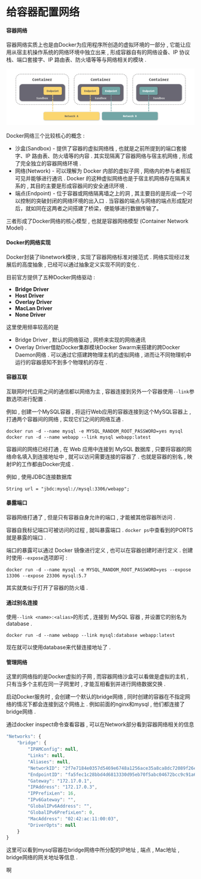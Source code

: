 # 给容器配置网络

#### 容器网络

容器网络实质上也是由Docker为应用程序所创造的虚拟环境的一部分 , 它能让应用从宿主机操作系统的网络环境中独立出来 , 形成容器自有的网络设备、IP 协议栈、端口套接字、IP 路由表、防火墙等等与网络相关的模块 .

![](/assets/docker-network.png)

Docker网络三个比较核心的概念 :

* 沙盒\(Sandbox\) - 提供了容器的虚拟网络栈 , 也就是之前所提到的端口套接字、IP 路由表、防火墙等的内容 . 其实现隔离了容器网络与宿主机网络 , 形成了完全独立的容器网络环境 . 
* 网络\(Network\) - 可以理解为 Docker 内部的虚拟子网 , 网络内的参与者相互可见并能够进行通讯 . Docker 的这种虚拟网络也是于宿主机网络存在隔离关系的 , 其目的主要是形成容器间的安全通讯环境 . 
* 端点\(Endpoint\) - 位于容器或网络隔离墙之上的洞 , 其主要目的是形成一个可以控制的突破封闭的网络环境的出入口 . 当容器的端点与网络的端点形成配对后，就如同在这两者之间搭建了桥梁，便能够进行数据传输了。

三者形成了Docker网络的核心模型 , 也就是容器网络模型 \(Container Network Model\) .

#### Docker的网络实现

Docker封装了libnetwork模块 , 实现了容器网络标准对接范式 . 网络实现经过发展后的高度抽象 , 已经可以通过抽象定义实现不同的变化 .

目前官方提供了五种Docker网络驱动 :

* **Bridge Driver**
* **Host Driver**
* **Overlay Driver**
* **MacLan Driver**
* **None Driver**

这里使用频率较高的是

* Bridge Driver , 默认的网络驱动 , 网桥来实现的网络通讯
* Overlay Driver借助Docker集群模块Docker Swarm来搭建的跨Docker Daemon网络 . 可以通过它搭建跨物理主机的虚拟网络 , 进而让不同物理机中运行的容器感知不到多个物理机的存在 . 

#### 容器互联

互联网时代应用之间的通信都以网络为主 , 容器连接到另外一个容器使用`--link`参数选项进行配置 .

例如 , 创建一个MySQL容器 , 将运行Web应用的容器连接到这个MySQL容器上 , 打通两个容器间的网络 , 实现它们之间的网络互通 .

```
docker run -d --name mysql -e MYSQL_RANDOM_ROOT_PASSWORD=yes mysql
docker run -d --name webapp --link mysql webapp:latest
```

容器间的网络已经打通 , 在 Web 应用中连接到 MySQL 数据库 , 只要将容器的网络命名填入到连接地址中 , 就可以访问需要连接的容器了 . 也就是容器的别名 , 映射IP的工作都由Docker完成 .

例如 , 使用JDBC连接数据库

```
String url = "jbdc:mysql://mysql:3306/webapp";
```

#### 暴露端口

容器网络打通了 , 但是只有容器自身允许的端口 , 才能被其他容器所访问 .

容器自我标记端口可被访问的过程 , 就叫暴露端口 . `docker ps`中查看到的PORTS就是暴露的端口 .

端口的暴露可以通过 Docker 镜像进行定义 , 也可以在容器创建时进行定义 . 创建时使用`--expose`选项即可 :

```
docker run -d --name mysql -e MYSQL_RANDOM_ROOT_PASSWORD=yes --expose 13306 --expose 23306 mysql:5.7
```

其实就类似于打开了容器的防火墙 .

#### 通过别名连接

使用`--link <name>:<alias>`的形式 , 连接到 MySQL 容器 , 并设置它的别名为 database .

```
docker run -d --name webapp --link mysql:database webapp:latest
```

现在就可以使用database来代替连接地址了 .

#### 管理网络

这里的网络指的是Docker虚拟的子网 , 而容器网络沙盒可以看做是虚拟的主机 , 只有当多个主机在同一子网里时 , 才能互相看到并进行网络数据交换 .

启动Docker服务时 , 会创建一个默认的bridge网络 , 同时创建的容器在不指定网络的情况下都会连接到这个网络上 . 例如前面的nginx和mysql , 他们都连接了bridge网络 .

通过docker inspect命令查看容器 , 可以在Network部分看到容器网络相关的信息

```js
"Networks": {
    "bridge": {
        "IPAMConfig": null,
        "Links": null,
        "Aliases": null,
        "NetworkID": "2f7e7184e0357d5469e6748a1256ace35a8ca8dc72089f26e39b338dd5f2279d",
        "EndpointID": "fa5fec1c28bbd4d6813330d95eb70f5abc04672bcc9c91a6a62eee4bd506647a",
        "Gateway": "172.17.0.1",
        "IPAddress": "172.17.0.3",
        "IPPrefixLen": 16,
        "IPv6Gateway": "",
        "GlobalIPv6Address": "",
        "GlobalIPv6PrefixLen": 0,
        "MacAddress": "02:42:ac:11:00:03",
        "DriverOpts": null
    }
}
```

这里可以看到mysql容器在bridge网络中所分配的IP地址 , 端点 , Mac地址 , bridge网络的网关地址等信息 . 

啊

